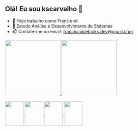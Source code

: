 ## Olá! Eu sou kscarvalho 👋

- 🔭 Hoje trabalho como Front-end
- 🌱 Estudo Análise e Desenvolvimento de Sistemas
- 📫 Contate-me no email: franciscoklebioks.dev@gmail.com

<div>
  <a href="https://github.com/kscarvalho">
  <img height="180em" src="https://github-readme-stats.vercel.app/api?username=kscarvalho&show_icons=true&theme=dracula&include_all_commits=true&count_private=true"/.>  
  <img height="180em" src="https://github-readme-stats.vercel.app/api/top-langs/?username=kscarvalho&layout=compact&langs_count=16&theme=dracula"/.> 
</div>  

<div style="display: inline_block"><br>
 
<img align="center" height="80" width="60" src="https://cdn.jsdelivr.net/gh/devicons/devicon@latest/icons/html5/html5-original.svg" />
<img align="center" height="80" width="60" src="https://cdn.jsdelivr.net/gh/devicons/devicon@latest/icons/css3/css3-original.svg" />
<img align="center" height="80" width="60" src="https://cdn.jsdelivr.net/gh/devicons/devicon@latest/icons/javascript/javascript-original.svg" />
<img align="center" height="80" width="60" src="https://cdn.jsdelivr.net/gh/devicons/devicon@latest/icons/react/react-original.svg" />
                   
</div>          

